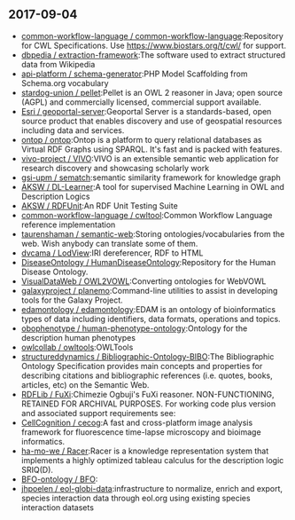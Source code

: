 ## 2017-09-04

* [common-workflow-language / common-workflow-language](https://github.com/common-workflow-language/common-workflow-language):Repository for CWL Specifications. Use https://www.biostars.org/t/cwl/ for support.
* [dbpedia / extraction-framework](https://github.com/dbpedia/extraction-framework):The software used to extract structured data from Wikipedia
* [api-platform / schema-generator](https://github.com/api-platform/schema-generator):PHP Model Scaffolding from Schema.org vocabulary
* [stardog-union / pellet](https://github.com/stardog-union/pellet):Pellet is an OWL 2 reasoner in Java; open source (AGPL) and commercially licensed, commercial support available.
* [Esri / geoportal-server](https://github.com/Esri/geoportal-server):Geoportal Server is a standards-based, open source product that enables discovery and use of geospatial resources including data and services.
* [ontop / ontop](https://github.com/ontop/ontop):Ontop is a platform to query relational databases as Virtual RDF Graphs using SPARQL. It's fast and is packed with features.
* [vivo-project / VIVO](https://github.com/vivo-project/VIVO):VIVO is an extensible semantic web application for research discovery and showcasing scholarly work
* [gsi-upm / sematch](https://github.com/gsi-upm/sematch):semantic similarity framework for knowledge graph
* [AKSW / DL-Learner](https://github.com/AKSW/DL-Learner):A tool for supervised Machine Learning in OWL and Description Logics
* [AKSW / RDFUnit](https://github.com/AKSW/RDFUnit):An RDF Unit Testing Suite
* [common-workflow-language / cwltool](https://github.com/common-workflow-language/cwltool):Common Workflow Language reference implementation
* [taurenshaman / semantic-web](https://github.com/taurenshaman/semantic-web):Storing ontologies/vocabularies from the web. Wish anybody can translate some of them.
* [dvcama / LodView](https://github.com/dvcama/LodView):IRI dereferencer, RDF to HTML
* [DiseaseOntology / HumanDiseaseOntology](https://github.com/DiseaseOntology/HumanDiseaseOntology):Repository for the Human Disease Ontology.
* [VisualDataWeb / OWL2VOWL](https://github.com/VisualDataWeb/OWL2VOWL):Converting ontologies for WebVOWL
* [galaxyproject / planemo](https://github.com/galaxyproject/planemo):Command-line utilities to assist in developing tools for the Galaxy Project.
* [edamontology / edamontology](https://github.com/edamontology/edamontology):EDAM is an ontology of bioinformatics types of data including identifiers, data formats, operations and topics.
* [obophenotype / human-phenotype-ontology](https://github.com/obophenotype/human-phenotype-ontology):Ontology for the description human phenotypes
* [owlcollab / owltools](https://github.com/owlcollab/owltools):OWLTools
* [structureddynamics / Bibliographic-Ontology-BIBO](https://github.com/structureddynamics/Bibliographic-Ontology-BIBO):The Bibliographic Ontology Specification provides main concepts and properties for describing citations and bibliographic references (i.e. quotes, books, articles, etc) on the Semantic Web.
* [RDFLib / FuXi](https://github.com/RDFLib/FuXi):Chimezie Ogbuji's FuXi reasoner. NON-FUNCTIONING, RETAINED FOR ARCHIVAL PURPOSES. For working code plus version and associated support requirements see:
* [CellCognition / cecog](https://github.com/CellCognition/cecog):A fast and cross-platform image analysis framework for fluorescence time-lapse microscopy and bioimage informatics.
* [ha-mo-we / Racer](https://github.com/ha-mo-we/Racer):Racer is a knowledge representation system that implements a highly optimized tableau calculus for the description logic SRIQ(D).
* [BFO-ontology / BFO](https://github.com/BFO-ontology/BFO):
* [jhpoelen / eol-globi-data](https://github.com/jhpoelen/eol-globi-data):infrastructure to normalize, enrich and export, species interaction data through eol.org using existing species interaction datasets
